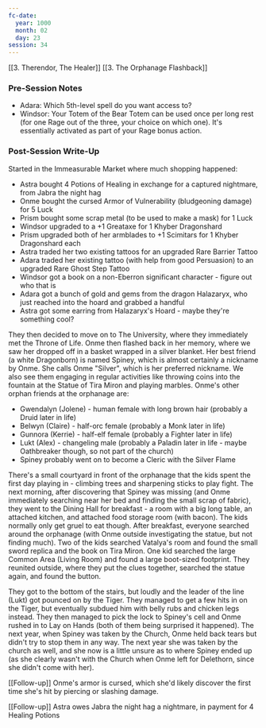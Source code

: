 ```yaml
---
fc-date:
  year: 1000
  month: 02
  day: 23
session: 34
---
```

[[3. Therendor, The Healer]] [[3. The Orphanage Flashback]]

### Pre-Session Notes
* Adara: Which 5th-level spell do you want access to?
* Windsor: Your Totem of the Bear Totem can be used once per long rest (for one Rage out of the three, your choice on which one). It's essentially activated as part of your Rage bonus action.


### Post-Session Write-Up
Started in the Immeasurable Market where much shopping happened:
* Astra bought 4 Potions of Healing in exchange for a captured nightmare, from Jabra the night hag
* Onme bought the cursed Armor of Vulnerability (bludgeoning damage) for 5 Luck
* Prism bought some scrap metal (to be used to make a mask) for 1 Luck
* Windsor upgraded to a +1 Greataxe for 1 Khyber Dragonshard
* Prism upgraded both of her armblades to +1 Scimitars for 1 Khyber Dragonshard each
* Astra traded her two existing tattoos for an upgraded Rare Barrier Tattoo
* Adara traded her existing tattoo (with help from good Persuasion) to an upgraded Rare Ghost Step Tattoo
* Windsor got a book on a non-Eberron significant character - figure out who that is
* Adara got a bunch of gold and gems from the dragon Halazaryx, who just reached into the hoard and grabbed a handful
* Astra got some earring from Halazaryx's Hoard - maybe they're something cool?

They then decided to move on to The University, where they immediately met the Throne of Life. Onme then flashed back in her memory, where we saw her dropped off in a basket wrapped in a silver blanket. Her best friend (a white Dragonborn) is named Spiney, which is almost certainly a nickname by Onme. She calls Onme "Silver", which is her preferred nickname. We also see them engaging in regular activities like throwing coins into the fountain at the Statue of Tira Miron and playing marbles. Onme's other orphan friends at the orphanage are:
* Gwendalyn (Jolene) - human female with long brown hair (probably a Druid later in life)
* Belwyn (Claire) - half-orc female (probably a Monk later in life)
* Gunnora (Kerrie) - half-elf female (probably a Fighter later in life)
* Lukt (Alex) - changeling male (probably a Paladin later in life - maybe Oathbreaker though, so not part of the church)
* Spiney probably went on to become a Cleric with the Silver Flame

There's a small courtyard in front of the orphanage that the kids spent the first day playing in - climbing trees and sharpening sticks to play fight. The next morning, after discovering that Spiney was missing (and Onme immediately searching near her bed and finding the small scrap of fabric), they went to the Dining Hall for breakfast - a room with a big long table, an attached kitchen, and attached food storage room (with bacon). The kids normally only get gruel to eat though. After breakfast, everyone searched around the orphanage (with Onme outside investigating the statue, but not finding much). Two of the kids searched Vatalya's room and found the small sword replica and the book on Tira Miron. One kid searched the large Common Area (Living Room) and found a large boot-sized footprint. They reunited outside, where they put the clues together, searched the statue again, and found the button.

They got to the bottom of the stairs, but loudly and the leader of the line (Lukt) got pounced on by the Tiger. They managed to get a few hits in on the Tiger, but eventually subdued him with belly rubs and chicken legs instead. They then managed to pick the lock to Spiney's cell and Onme rushed in to Lay on Hands (both of them being surprised it happened). The next year, when Spiney was taken by the Church, Onme held back tears but didn't try to stop them in any way. The next year she was taken by the church as well, and she now is a little unsure as to where Spiney ended up (as she clearly wasn't with the Church when Onme left for Delethorn, since she didn't come with her).

[[Follow-up]] Onme's armor is cursed, which she'd likely discover the first time she's hit by piercing or slashing damage.

[[Follow-up]] Astra owes Jabra the night hag a nightmare, in payment for 4 Healing Potions